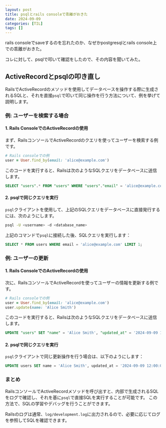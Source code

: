 ```yaml
---
layout: post
title: psqlとrails consoleで乖離がおきた
date: 2024-09-09
categories: [TIL]
tags: []
---
```


rails consoleでsaveするのを忘れたのか、なぜかpostgresqlとrails console上での乖離がおきた。

コレに対して、psqlで叩いて確認をしたので、その内容を聞いてみた。

## ActiveRecordとpsqlの叩き直し
RailsでActiveRecordのメソッドを使用してデータベースを操作する際に生成されるSQLと、それを直接`psql`で叩いて同じ操作を行う方法について、例を挙げて説明します。

### 例: ユーザーを検索する場合

#### 1. Rails ConsoleでのActiveRecordの使用

まず、RailsコンソールでActiveRecordのクエリを使ってユーザーを検索する例です。

```ruby
# Rails consoleでの例
user = User.find_by(email: 'alice@example.com')
```

このコードを実行すると、Railsは次のようなSQLクエリをデータベースに送信します。

```sql
SELECT "users".* FROM "users" WHERE "users"."email" = 'alice@example.com' LIMIT 1;
```

#### 2. psqlで同じクエリを実行

`psql`クライアントを使用して、上記のSQLクエリをデータベースに直接発行するには、次のようにします。

```bash
psql -U <username> -d <database_name>
```

上記のコマンドで`psql`に接続した後、SQLクエリを実行します：

```sql
SELECT * FROM users WHERE email = 'alice@example.com' LIMIT 1;
```

### 例: ユーザーの更新

#### 1. Rails ConsoleでのActiveRecordの使用

次に、RailsコンソールでActiveRecordを使ってユーザーの情報を更新する例です。

```ruby
# Rails consoleでの例
user = User.find_by(email: 'alice@example.com')
user.update(name: 'Alice Smith')
```

このコードを実行すると、Railsは次のようなSQLクエリをデータベースに送信します。

```sql
UPDATE "users" SET "name" = 'Alice Smith', "updated_at" = '2024-09-09 12:00:00' WHERE "users"."id" = 1;
```

#### 2. psqlで同じクエリを実行

`psql`クライアントで同じ更新操作を行う場合は、以下のようにします：

```sql
UPDATE users SET name = 'Alice Smith', updated_at = '2024-09-09 12:00:00' WHERE email = 'alice@example.com';
```

### まとめ

RailsコンソールでActiveRecordメソッドを呼び出すと、内部で生成されるSQLをログで確認し、それを基に`psql`で直接SQLを実行することが可能です。
この方法で、SQLの学習やデバッグを行うことができます。

Railsのログは通常、`log/development.log`に出力されるので、必要に応じてログを参照してSQLを確認できます。
